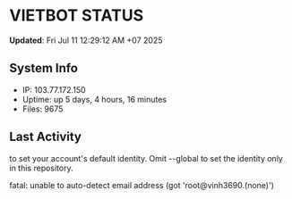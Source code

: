 # VIETBOT STATUS
**Updated**: Fri Jul 11 12:29:12 AM +07 2025

## System Info
- IP: 103.77.172.150
- Uptime: up 5 days, 4 hours, 16 minutes
- Files: 9675

## Last Activity

to set your account's default identity.
Omit --global to set the identity only in this repository.

fatal: unable to auto-detect email address (got 'root@vinh3690.(none)')
